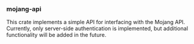 ### mojang-api
This crate implements a simple API for interfacing with the Mojang API. Currently, only
server-side authentication is implemented, but additional functionality will
be added in the future.